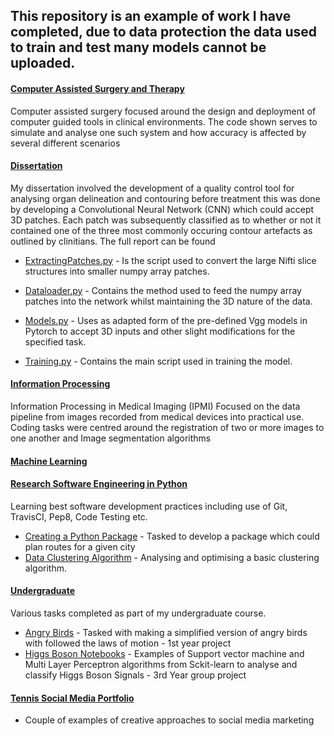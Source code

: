 ## This repository is an example of work I have completed, due to data protection the data used to train and test many models cannot be uploaded.

#### [Computer Assisted Surgery and Therapy](https://github.com/Jack-Weeks/Coding_Portfolio/tree/main/Computer%20Assisted%20Surgery%20and%20Therapy)
Computer assisted surgery focused around the design and deployment of computer guided tools in clinical environments. 
The code shown serves to simulate and analyse one such system and how accuracy is affected by several different scenarios


#### [Dissertation](https://github.com/Jack-Weeks/Coding_Portfolio/tree/main/Dissertation)
My dissertation involved the development of a quality control tool for analysing organ delineation and contouring before treatment
this was done by developing a Convolutional Neural Network (CNN) which could accept 3D patches. Each patch was subsequently classified 
as to whether or not it contained one of the three most commonly occuring contour artefacts as outlined by clinitians. The full report can be found
 
- [ExtractingPatches.py](https://github.com/Jack-Weeks/Coding_Portfolio/blob/main/Dissertation/Extracting%20Patches.py) -
Is the script used to convert the large Nifti slice structures into smaller numpy array patches.

- [Dataloader.py](https://github.com/Jack-Weeks/Coding_Portfolio/blob/main/Dissertation/DataLoader.py) - Contains the 
method used to feed the numpy array patches into the network whilst maintaining the 3D nature of the data.


- [Models.py](https://github.com/Jack-Weeks/Coding_Portfolio/blob/main/Dissertation/Models.py) - Uses as adapted form of the 
pre-defined Vgg models in Pytorch to accept 3D inputs and other slight modifications for the specified task.

- [Training.py](https://github.com/Jack-Weeks/Coding_Portfolio/blob/main/Dissertation/Training.py) - Contains the main script used in
 training the model.
 
#### [Information Processing](https://github.com/Jack-Weeks/Coding_Portfolio/tree/main/Information%20Processing)

Information Processing in Medical Imaging (IPMI) Focused on the data pipeline from images recorded from medical devices 
into practical use. Coding tasks were centred around the registration of two or more images to one another and Image segmentation algorithms

#### [Machine Learning](https://github.com/Jack-Weeks/Coding_Portfolio/tree/main/Machine%20Learning)


#### [Research Software Engineering in Python](https://github.com/Jack-Weeks/Coding_Portfolio/tree/main/Software%20Engineering)
Learning best software development practices including use of Git, TravisCI, Pep8, Code Testing etc.
- [Creating a Python Package](https://github.com/Jack-Weeks/Coding_Portfolio/tree/main/Software%20Engineering/Creating%20Python%20Package) - Tasked to develop a package which could plan routes for a given city
- [Data Clustering Algorithm](https://github.com/Jack-Weeks/Coding_Portfolio/tree/main/Software%20Engineering/Data%20Clustering%20Algorithm) -
Analysing and optimising a basic clustering algorithm.

#### [Undergraduate](https://github.com/Jack-Weeks/Coding_Portfolio/tree/main/Undergraduate)
Various tasks completed as part of my undergraduate course.

- [Angry Birds](https://github.com/Jack-Weeks/Coding_Portfolio/blob/main/Undergraduate/Mechanics_Angry_birds.ipynb) - Tasked with 
making a simplified version of angry birds with followed the laws of motion - 1st year project
- [Higgs Boson Notebooks](https://github.com/Jack-Weeks/Coding_Portfolio/tree/main/Undergraduate/Higgs-Boson%20Notebooks) -
Examples of Support vector machine and Multi Layer Perceptron algorithms from Sckit-learn to analyse and classify Higgs Boson Signals - 3rd Year group project


#### [Tennis Social Media Portfolio](https://github.com/Jack-Weeks/Coding_Portfolio/tree/main/Tennis%20Social%20Media%20Portfolio)
- Couple of examples of creative approaches to social media marketing 
